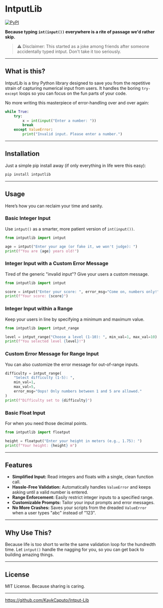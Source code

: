 # IntputLib
[![PyPI](https://img.shields.io/pypi/v/intputlib?label=PyPI)](https://pypi.org/project/intputlib)

**Because typing `int(input())` everywhere is a rite of passage we'd rather skip.**

>⚠️ Disclaimer: This started as a joke among friends after someone accidentally typed intput. Don't take it too seriously.

---

## What is this?

IntputLib is a tiny Python library designed to save you from the repetitive strain of capturing numerical input from users. It handles the boring `try-except` loops so you can focus on the fun parts of your code.

No more writing this masterpiece of error-handling over and over again:

```python
while True:
    try:
        x = int(input("Enter a number: "))
        break
    except ValueError:
        print("Invalid input. Please enter a number.")
```

---

## Installation

Just a simple pip install away (if only everything in life were this easy):

```bash
pip install intputlib
```

---

## Usage

Here’s how you can reclaim your time and sanity.

### Basic Integer Input

Use `intput()` as a smarter, more patient version of `int(input())`.

```python
from intputlib import intput

age = intput("Enter your age (or fake it, we won't judge): ")
print(f"You are {age} years old!")
```

### Integer Input with a Custom Error Message

Tired of the generic "invalid input"? Give your users a custom message.

```python
from intputlib import intput

score = intput("Enter your score: ", error_msg="Come on, numbers only!")
print(f"Your score: {score}")
```

### Integer Input within a Range

Keep your users in line by specifying a minimum and maximum value.

```python
from intputlib import intput_range

level = intput_range("Choose a level (1-10): ", min_val=1, max_val=10)
print(f"You selected level {level}!")
```

### Custom Error Message for Range Input

You can also customize the error message for out-of-range inputs.

```python
difficulty = intput_range(
    "Select difficulty (1-5): ",
    min_val=1,
    max_val=5,
    error_msg="Oops! Only numbers between 1 and 5 are allowed."
)
print(f"Difficulty set to {difficulty}")
```

### Basic Float Input

For when you need those decimal points.

```python
from intputlib import floatput

height = floatput("Enter your height in meters (e.g., 1.75): ")
print(f"Your height: {height} m")
```

---

## Features

-   **Simplified Input:** Read integers and floats with a single, clean function call.
-   **Hassle-Free Validation:** Automatically handles `ValueError` and keeps asking until a valid number is entered.
-   **Range Enforcement:** Easily restrict integer inputs to a specified range.
-   **Customizable Prompts:** Tailor your input prompts and error messages.
-   **No More Crashes:** Saves your scripts from the dreaded `ValueError` when a user types "abc" instead of "123".

---

## Why Use This?

Because life is too short to write the same validation loop for the hundredth time. Let `intput()` handle the nagging for you, so you can get back to building amazing things.

---

## License

MIT License. Because sharing is caring.


---



https://github.com/KaykCaputo/Intput-Lib
